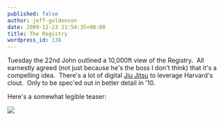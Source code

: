 ```yaml
---
published: false
author: jeff-goldenson
date: 2009-12-23 21:54:35+00:00
title: The Registry
wordpress_id: 138
---
```


Tuesday the 22nd John outlined a 10,000ft view of the Registry.  All earnestly agreed (not just because he's the boss I don't think) that it's a compelling idea.  There's a lot of digital [Jiu Jitsu](http://en.wikipedia.org/wiki/Jujutsu) to leverage Harvard's clout.  Only to be spec'ed out in better detail in '10.


Here's a somewhat legible teaser:




[![](http://librarylab.law.harvard.edu/blog/wp-content/uploads/2009/12/theRegistry1-150x150.jpg)](http://librarylab.law.harvard.edu/blog/wp-content/uploads/2009/12/theRegistry1.jpg)
